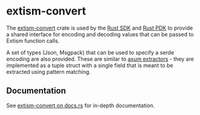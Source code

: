 # extism-convert

The [extism-convert](https://crates.io/crates/extism-convert) crate is used by the [Rust SDK](https://crates.io/crates/extism) and [Rust PDK](https://crates.io/crates/extism-pdk) to provide a shared interface for
encoding and decoding values that can be passed to Extism function calls.

A set of types (Json, Msgpack) that can be used to specify a serde encoding are also provided. These are
similar to [axum extractors](https://docs.rs/axum/latest/axum/extract/index.html#intro) - they are
implemented as a tuple struct with a single field that is meant to be extracted using pattern matching.

## Documentation

See [extism-convert on docs.rs](https://docs.rs/extism-convert/latest/extism_convert/) for in-depth documentation.
